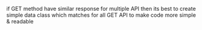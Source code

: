 if GET method have similar response for multiple API then its best to create simple data class which matches for all GET API to make code more simple & readable
